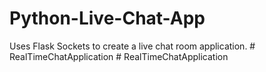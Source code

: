 # Python-Live-Chat-App
Uses Flask Sockets to create a live chat room application.
#   R e a l T i m e C h a t A p p l i c a t i o n  
 #   R e a l T i m e C h a t A p p l i c a t i o n  
 